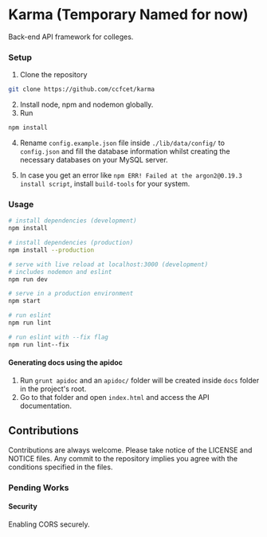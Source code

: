 # Karma (Temporary Named for now) 
Back-end API framework for colleges.

### Setup
1. Clone the repository
```bash
git clone https://github.com/ccfcet/karma
```
2. Install node, npm and nodemon globally.
3. Run
```bash
npm install
```
4. Rename ```config.example.json``` file inside ```./lib/data/config/``` to ```config.json``` and fill the database information whilst creating the necessary databases on your MySQL server.

5. In case you get an error like ```npm ERR! Failed at the argon2@0.19.3 install script```, install ```build-tools``` for your system.
### Usage
```bash
# install dependencies (development)
npm install

# install dependencies (production)
npm install --production

# serve with live reload at localhost:3000 (development)
# includes nodemon and eslint
npm run dev

# serve in a production environment
npm start

# run eslint
npm run lint

# run eslint with --fix flag
npm run lint--fix
```

#### Generating docs using the apidoc
1. Run ```grunt apidoc``` and an ```apidoc/``` folder will be created inside ```docs``` folder in the project's root.
2. Go to that folder and open ```index.html``` and access the API documentation.

## Contributions
Contributions are always welcome. Please take notice of the LICENSE and NOTICE files. Any commit to the repository implies you agree with the conditions specified in the files.

### Pending Works

#### Security
Enabling CORS securely.
